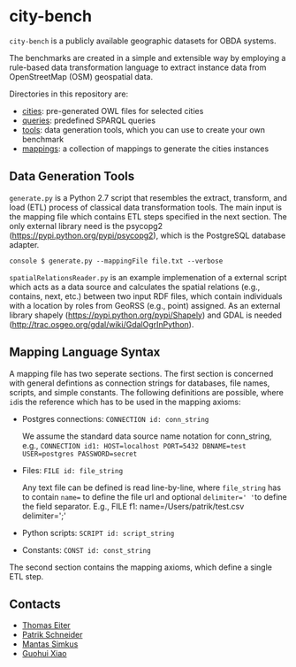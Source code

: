 city-bench
==========

`city-bench` is a publicly available geographic datasets for OBDA systems.

The benchmarks are created in a simple and extensible way by
employing a rule-based data transformation language to extract
instance data from OpenStreetMap (OSM) geospatial data.

Directories in this repository are:

* [cities](cities): pre-generated OWL files for selected cities
* [queries](queries): predefined SPARQL queries
* [tools](tools): data generation tools, which you can use to create your own benchmark
* [mappings](mappings): a collection of mappings to generate the cities instances 

Data Generation Tools
---------------------

`generate.py` is a Python 2.7 script that resembles the extract,
transform, and load (ETL) process of classical data transformation
tools. The main input is the mapping file which contains ETL steps
specified in the next section. The only external library need is the
psycopg2 (https://pypi.python.org/pypi/psycopg2), which is the
PostgreSQL database adapter.

```console $ generate.py --mappingFile file.txt --verbose ```

`spatialRelationsReader.py` is an example implemenation of a external
script which acts as a data source and calculates the spatial
relations (e.g., contains, next, etc.) between two input RDF files,
which contain individuals with a location by roles from GeoRSS (e.g.,
point) assigned. As an external library shapely (https://pypi.python.org/pypi/Shapely) 
and GDAL is needed (http://trac.osgeo.org/gdal/wiki/GdalOgrInPython).


Mapping Language Syntax
-----------------------

A mapping file has two seperate sections. The first section is 
concerned with general defintions as connection strings 
for databases, file names, scripts, and simple constants. 
The following definitions are possible, where `id`is the 
reference which has to be used in the mapping axioms:

* Postgres connections: `CONNECTION id: conn_string`

   We assume the standard data source name notation for conn_string, e.g., 
   `CONNECTION id1: HOST=localhost PORT=5432 DBNAME=test USER=postgres PASSWORD=secret`

* Files: `FILE id: file_string`

   Any text file can be defined is read line-by-line, where `file_string` has to contain `name=` to define 
   the file url and optional `delimiter=' '`to define the field separator. E.g., 
   FILE f1: name=/Users/patrik/test.csv delimiter=';'

* Python scripts: `SCRIPT id: script_string`

* Constants: `CONST id: const_string`


The second section contains the mapping axioms, which define a 
single ETL step.


Contacts
--------
* [Thomas Eiter](http://www.kr.tuwien.ac.at/staff/eiter/)
* [Patrik Schneider](http://www.kr.tuwien.ac.at/staff/patrik/)
* [Mantas Simkus](http://www.dbai.tuwien.ac.at/staff/simkus/)
* [Guohui Xiao](http://www.ghxiao.org)
